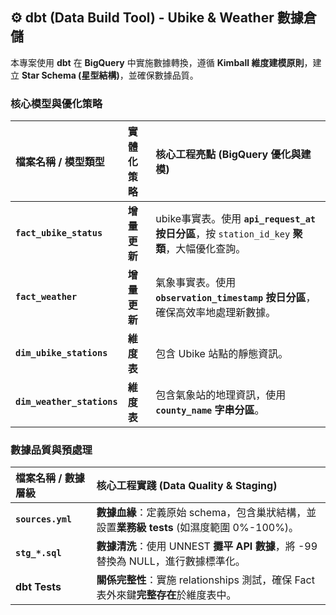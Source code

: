 ## ⚙️ dbt (Data Build Tool) - Ubike & Weather 數據倉儲

本專案使用 **dbt** 在 **BigQuery** 中實施數據轉換，遵循 **Kimball 維度建模原則**，建立 **Star Schema (星型結構)**，並確保數據品質。

### 核心模型與優化策略

| 檔案名稱 / 模型類型 | 實體化策略 | 核心工程亮點 (BigQuery 優化與建模) |
| :--- | :--- | :--- |
| **`fact_ubike_status`** | **增量更新** | ubike事實表。使用 **`api_request_at` 按日分區**，按 `station_id_key` **聚類**，大幅優化查詢。 |
| **`fact_weather`** | **增量更新** | 氣象事實表。使用 **`observation_timestamp` 按日分區**，確保高效率地處理新數據。 |
| **`dim_ubike_stations`** | **維度表** | 包含 $\text{Ubike}$ 站點的靜態資訊。 |
| **`dim_weather_stations`** | **維度表** | 包含氣象站的地理資訊，使用 **`county_name` 字串分區**。 |

### 數據品質與預處理

| 檔案名稱 / 數據層級 | 核心工程實踐 (Data Quality & Staging) |
| :--- | :--- |
| **`sources.yml`** | **數據血緣**：定義原始 $\text{schema}$，包含巢狀結構，並設置**業務級 $\text{tests}$** (如濕度範圍 $\text{0\%-100\%}$)。 |
| **`stg_*.sql`** | **數據清洗**：使用 $\text{UNNEST}$ **攤平 $\text{API}$ 數據**，將 $\text{-99}$ 替換為 $\text{NULL}$，進行數據標準化。 |
| **$\text{dbt Tests}$** | **關係完整性**：實施 $\text{relationships}$ 測試，確保 $\text{Fact}$ 表外來鍵**完整存在**於維度表中。 |
